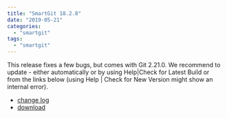 ```yaml
---
title: "SmartGit 18.2.8"
date: "2019-05-21"
categories: 
  - "smartgit"
tags: 
  - "smartgit"
---
```


This release fixes a few bugs, but comes with Git 2.21.0. We recommend to update - either automatically or by using Help|Check for Latest Build or from the links below (using Help | Check for New Version might show an internal error).

- [change log](http://www.syntevo.com/smartgit/changelog.txt)
- [download](http://www.syntevo.com/smartgit/download)

